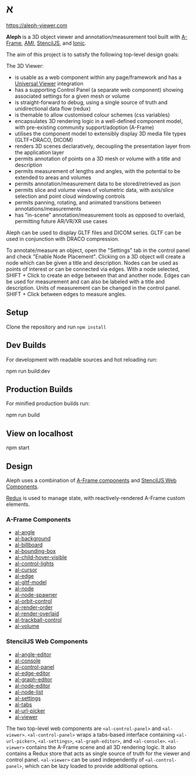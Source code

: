 <p align="center">
<h1 style="fontsize: 5rem">
א
</h1>
</p>

https://aleph-viewer.com

**Aleph** is a 3D object viewer and annotation/measurement tool built with [A-Frame](https://aframe.io), [AMI](https://github.com/FNNDSC/ami), [StencilJS](http://stenciljs.com), and [Ionic](https://ionicframework.com). 

The aim of this project is to satisfy the following top-level design goals:

The 3D Viewer:

- is usable as a web component within any page/framework and has a [Universal Viewer](http://universalviewer.io) integration
- has a supporting Control Panel (a separate web component) showing associated settings for a given mesh or volume
- is straight-forward to debug, using a single source of truth and unidirectional data flow (redux)
- is themable to allow customised colour schemes (css variables)
- encapsulates 3D rendering logic in a well-defined component model, with pre-existing community support/adoption (A-Frame)
- utilises the component model to extensibly display 3D media file types (GLTF+DRACO, DICOM)
- renders 3D scenes declaratively, decoupling the presentation layer from the application layer
- permits annotation of points on a 3D mesh or volume with a title and description
- permits measurement of lengths and angles, with the potential to be extended to areas and volumes
- permits annotation/measurement data to be stored/retrieved as json
- permits slice and volume views of volumetric data, with axis/slice selection and point cloud windowing controls
- permits panning, rotating, and animated transitions between annotations/measurements
- has "in-scene" annotation/measurement tools as opposed to overlaid, permitting future AR/VR/XR use cases

Aleph can be used to display GLTF files and DICOM series. GLTF can be used in conjunction with DRACO compression.

To annotate/measure an object, open the "Settings" tab in the control panel and check "Enable Node Placement". Clicking on a 3D object will create a node which can be given a title and description. Nodes can be used as points of interest or can be connected via edges. With a node selected, SHIFT + Click to create an edge between that and another node. Edges can be used for measurement and can also be labeled with a title and description. Units of measurement can be changed in the control panel. SHIFT + Click between edges to measure angles.

## Setup

Clone the repository and run `npm install`

## Dev Builds

For development with readable sources and hot reloading run:

  npm run build:dev

## Production Builds

For minified production builds run:

  npm run build

## View on localhost

  npm start

## Design

Aleph uses a combination of [A-Frame components](https://aframe.io/docs/0.9.0/core/component.html) and [StencilJS Web Components](https://stenciljs.com/docs/component).

[Redux](https://redux.js.org) is used to manage state, with reactively-rendered A-Frame custom elements.

### A-Frame Components

  - [al-angle](/src/aframe/components/AlAngleComponent.ts)
  - [al-background](/src/aframe/components/AlBackgroundComponent.ts)
  - [al-billboard](/src/aframe/components/AlBillboardComponent.ts)
  - [al-bounding-box](/src/aframe/components/AlBoundingBoxComponent.ts)
  - [al-child-hover-visible](/src/aframe/components/AlChildHoverVisibleComponent.ts)
  - [al-control-lights](/src/aframe/components/AlControlLightsComponent.ts)
  - [al-cursor](/src/aframe/components/AlCursorComponent.ts)
  - [al-edge](/src/aframe/components/AlEdgeComponent.ts)
  - [al-gltf-model](/src/aframe/components/AlGltfModelComponent.ts)
  - [al-node](/src/aframe/components/AlNodeComponent.ts)
  - [al-node-spawner](/src/aframe/components/AlNodeSpawnerComponent.ts)
  - [al-orbit-control](/src/aframe/components/AlOrbitControlComponent.ts)
  - [al-render-order](/src/aframe/components/AlRenderOrderComponent.ts)
  - [al-render-overlaid](/src/aframe/components/AlRenderOverlaidComponent.ts)
  - [al-trackball-control](/src/aframe/components/AlTrackballControlComponent.ts)
  - [al-volume](/src/aframe/components/AlVolumeComponent.ts)

### StencilJS Web Components

  - [al-angle-editor](/src/components/al-angle-editor/readme.md)
  - [al-console](/src/components/al-console/readme.md)
  - [al-control-panel](/src/components/al-control-panel/readme.md)
  - [al-edge-editor](/src/components/al-edge-editor/readme.md)
  - [al-graph-editor](/src/components/al-graph-editor/readme.md)
  - [al-node-editor](/src/components/al-node-editor/readme.md)
  - [al-node-list](/src/components/al-node-list/readme.md)
  - [al-settings](/src/components/al-settings/readme.md)
  - [al-tabs](/src/components/al-tabs/readme.md)
  - [al-url-picker](/src/components/al-url-picker/readme.md)
  - [al-viewer](/src/components/al-viewer/readme.md)

The two top-level web components are `<al-control-panel>` and `<al-viewer>`. `<al-control-panel>` wraps a tabs-based interface containing `<al-url-picker>`, `<al-settings>`, `<al-graph-editor>`, and `<al-console>`. `<al-viewer>` contains the A-Frame scene and all 3D rendering logic. It also contains a Redux store that acts as single source of truth for the viewer and control panel. `<al-viewer>` can be used independently of `<al-control-panel>`, which can be lazy loaded to provide additional options. 